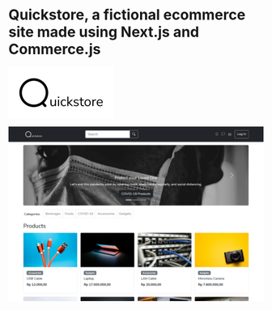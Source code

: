 # Quickstore, a fictional ecommerce site made using Next.js and Commerce.js
<img height="100" src="./public/assets/brand/Logo Text.svg"/>

![](./public/assets/readme/Screenshot.png)